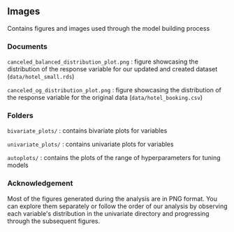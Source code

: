 ## Images

Contains figures and images used through the model building process 

### Documents

`canceled_balanced_distribution_plot.png` : figure showcasing the distribution of the response variable for our updated and created dataset (`data/hotel_small.rds`)

`canceled_og_distribution_plot.png` : figure showcasing the distribution of the response variable for the original data (`data/hotel_booking.csv`)

### Folders 

`bivariate_plots/` : contains bivariate plots for variables

`univariate_plots/` : contains univariate plots for variables 

`autoplots/` : contains the plots of the range of hyperparameters for tuning models 

### Acknowledgement

Most of the figures generated during the analysis are in PNG format. You can explore them separately or follow the order of our analysis by observing each variable's distribution in the univariate directory and progressing through the subsequent figures. 